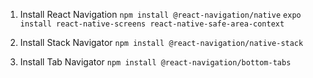 1. Install React Navigation
`npm install @react-navigation/native`
`expo install react-native-screens react-native-safe-area-context`

2. Install Stack Navigator
`npm install @react-navigation/native-stack`

3. Install Tab Navigator
`npm install @react-navigation/bottom-tabs`